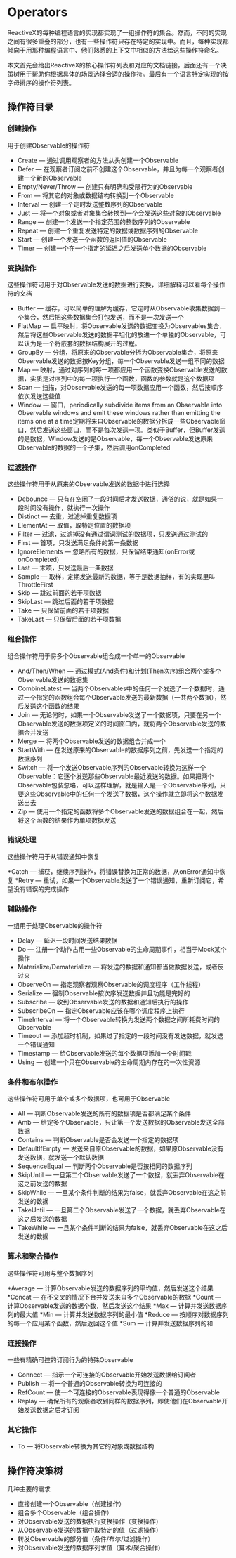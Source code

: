 Operators
======

ReactiveX的每种编程语言的实现都实现了一组操作符的集合。然而，不同的实现之间有很多重叠的部分，也有一些操作符只存在特定的实现中。而且，每种实现都倾向于用那种编程语言中、他们熟悉的上下文中相似的方法给这些操作符命名。

本文首先会给出ReactiveX的核心操作符列表和对应的文档链接，后面还有一个决策树用于帮助你根据具体的场景选择合适的操作符。最后有一个语言特定实现的按字母排序的操作符列表。

## 操作符目录

### 创建操作

用于创建Observable的操作符

* Create — 通过调用观察者的方法从头创建一个Observable
* Defer — 在观察者订阅之前不创建这个Observable，并且为每一个观察者创建一个新的Observable
* Empty/Never/Throw — 创建只有明确和受限行为的Observable
* From — 将其它的对象或数据结构转换到一个Observable
* Interval — 创建一个定时发送整数序列的Observable
* Just — 将一个对象或者对象集合转换到一个会发送这些对象的Observable
* Range — 创建一个发送一个指定范围的整数序列的Observable
* Repeat — 创建一个重复发送特定的数据或数据序列的Observable
* Start — 创建一个发送一个函数的返回值的Observable
* Timer — 创建一个在一个指定的延迟之后发送单个数据的Observable

### 变换操作

这些操作符可用于对Observable发送的数据进行变换，详细解释可以看每个操作符的文档

* Buffer — 缓存，可以简单的理解为缓存，它定时从Observable收集数据到一个集合，然后把这些数据集合打包发送，而不是一次发送一个
* FlatMap — 扁平映射，将Observable发送的数据变换为Observables集合，然后将这些Observable发送的数据平坦化的放进一个单独的Observable，可以认为是一个将嵌套的数据结构展开的过程。
* GroupBy — 分组，将原来的Observable分拆为Observable集合，将原来Observable发送的数据按Key分组，每一个Observable发送一组不同的数据
* Map — 映射，通过对序列的每一项都应用一个函数变换Observable发送的数据，实质是对序列中的每一项执行一个函数，函数的参数就是这个数据项
* Scan — 扫描，对Observable发送的每一项数据应用一个函数，然后按顺序依次发送这些值
* Window — 窗口，periodically subdivide items from an Observable into Observable windows and emit these windows rather than emitting the items one at a time定期将来自Observable的数据分拆成一些Observable窗口，然后发送这些窗口，而不是每次发送一项。类似于Buffer，但Buffer发送的是数据，Window发送的是Observable，每一个Observable发送原来Observable的数据的一个子集，然后调用onCompleted

### 过滤操作

这些操作符用于从原来的Observable发送的数据中进行选择

* Debounce — 只有在空闲了一段时间后才发送数据，通俗的说，就是如果一段时间没有操作，就执行一次操作
* Distinct — 去重，过滤掉重复数据项
* ElementAt — 取值，取特定位置的数据项
* Filter — 过滤，过滤掉没有通过谓词测试的数据项，只发送通过测试的
* First — 首项，只发送满足条件的第一条数据
* IgnoreElements — 忽略所有的数据，只保留结束通知(onError或onCompleted)
* Last — 末项，只发送最后一条数据
* Sample — 取样，定期发送最新的数据，等于是数据抽样，有的实现里叫ThrottleFirst
* Skip — 跳过前面的若干项数据
* SkipLast — 跳过后面的若干项数据
* Take — 只保留前面的若干项数据
* TakeLast — 只保留后面的若干项数据

### 组合操作

组合操作符用于将多个Observable组合成一个单一的Observable

* And/Then/When — 通过模式(And条件)和计划(Then次序)组合两个或多个Observable发送的数据集
* CombineLatest — 当两个Observables中的任何一个发送了一个数据时，通过一个指定的函数组合每个Observable发送的最新数据（一共两个数据），然后发送这个函数的结果
* Join — 无论何时，如果一个Observable发送了一个数据项，只要在另一个Observable发送的数据项定义的时间窗口内，就将两个Observable发送的数据合并发送
* Merge — 将两个Observable发送的数据组合并成一个
* StartWith — 在发送原来的Observable的数据序列之前，先发送一个指定的数据序列
* Switch — 将一个发送Observable序列的Observable转换为这样一个Observable：它逐个发送那些Observable最近发送的数据。如果把两个Observable包装忽略，可以这样理解，就是输入是一个Observable序列，只要这些Observable中的任何一个发送了数据，这个操作就立即将这个数据发送出去
* Zip — 使用一个指定的函数将多个Observable发送的数据组合在一起，然后将这个函数的结果作为单项数据发送


### 错误处理

这些操作符用于从错误通知中恢复

*Catch — 捕获，继续序列操作，将错误替换为正常的数据，从onError通知中恢复
*Retry — 重试，如果一个Observable发送了一个错误通知，重新订阅它，希望没有错误的完成操作

### 辅助操作

一组用于处理Observable的操作符

* Delay — 延迟一段时间发送结果数据
* Do — 注册一个动作占用一些Observable的生命周期事件，相当于Mock某个操作
* Materialize/Dematerialize — 将发送的数据和通知都当做数据发送，或者反过来
* ObserveOn — 指定观察者观察Observable的调度程序（工作线程）
* Serialize — 强制Observable按次序发送数据并且功能是完好的
* Subscribe — 收到Observable发送的数据和通知后执行的操作
* SubscribeOn — 指定Observable应该在哪个调度程序上执行
* TimeInterval — 将一个Observable转换为发送两个数据之间所耗费时间的Observable
* Timeout — 添加超时机制，如果过了指定的一段时间没有发送数据，就发送一个错误通知
* Timestamp — 给Observable发送的每个数据项添加一个时间戳
* Using — 创建一个只在Observable的生命周期内存在的一次性资源

### 条件和布尔操作

这些操作符可用于单个或多个数据项，也可用于Observable

* All — 判断Observable发送的所有的数据项是否都满足某个条件
* Amb — 给定多个Observable，只让第一个发送数据的Observable发送全部数据
* Contains — 判断Observable是否会发送一个指定的数据项
* DefaultIfEmpty — 发送来自原Observable的数据，如果原Observable没有发送数据，就发送一个默认数据
* SequenceEqual — 判断两个Observable是否按相同的数据序列
* SkipUntil — 一旦第二个Observable发送了一个数据，就丢弃Observable在这之前发送的数据
* SkipWhile — 一旦某个条件判断的结果为false，就丢弃Observable在这之前发送的数据
* TakeUntil — 一旦第二个Observable发送了一个数据，就丢弃Observable在这之后发送的数据
* TakeWhile — 一旦某个条件判断的结果为false，就丢弃Observable在这之后发送的数据

### 算术和聚合操作

这些操作符可用与整个数据序列

*Average — 计算Observable发送的数据序列的平均值，然后发送这个结果
*Concat — 在不交叉的情况下合并发送来自多个Observable的数据
*Count — 计算Observable发送的数据个数，然后发送这个结果
*Max — 计算并发送数据序列的最大值
*Min — 计算并发送数据序列的最小值
*Reduce — 按顺序对数据序列的每一个应用某个函数，然后返回这个值
*Sum — 计算并发送数据序列的和

### 连接操作

一些有精确可控的订阅行为的特殊Observable

* Connect — 指示一个可连接的Observable开始发送数据给订阅者
* Publish — 将一个普通的Observable转换为可连接的
* RefCount — 使一个可连接的Observable表现得像一个普通的Observable
* Replay — 确保所有的观察者收到同样的数据序列，即使他们在Observable开始发送数据之后才订阅

### 其它操作

* To — 将Observable转换为其它的对象或数据结构


## 操作符决策树

几种主要的需求

* 直接创建一个Observable（创建操作）
* 组合多个Observable（组合操作）
* 对Observable发送的数据执行变换操作（变换操作）
* 从Observable发送的数据中取特定的值（过滤操作）
* 转发Observable的部分值（条件/布尔/过滤操作）
* 对Observable发送的数据序列求值（算术/聚合操作）
	
